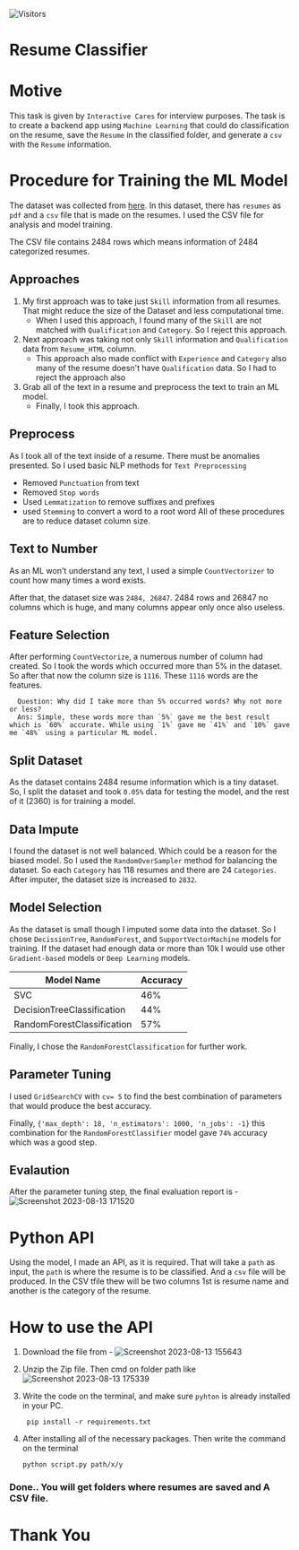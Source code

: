 ![Visitors](https://api.visitorbadge.io/api/visitors?path=https%3A%2F%2Fgithub.com%2FAklimaRimi%2Finteractive_cares-p1&label=Reads&countColor=%23263759)

# Resume Classifier

# Motive
  This task is given by `Interactive Cares` for interview purposes. The task is to create a backend app using `Machine Learning` that could do classification on the resume, save the `Resume` in the classified folder, and generate a `csv` with the `Resume` information.
  
# Procedure for Training the ML Model

The dataset was collected from [here](https://www.kaggle.com/datasets/snehaanbhawal/resume-dataset).
In this dataset, there has `resumes` as `pdf` and a `csv` file that is made on the resumes. I used the CSV file for analysis and model training.

The CSV file contains 2484 rows which means information of 2484 categorized resumes.

## Approaches
  1. My first approach was to take just `Skill` information from  all resumes. That might reduce the size of the Dataset and less computational time.
     - When I used this approach, I found many of the `Skill` are not matched with `Qualification` and `Category`. So I reject this approach.
  2. Next approach was taking not only `Skill` information and `Qualification` data from `Resume_HTML` column.
     - This approach also made conflict with `Experience` and `Category` also many of the resume doesn't have `Qualification` data. So I had to reject the approach also
  3. Grab all of the text in a resume and preprocess the text to train an ML model.
     - Finally, I took this approach.

## Preprocess
  As I took all of the text inside of a resume. There must be anomalies presented. So I used basic NLP methods for `Text Preprocessing`
  
   - Removed `Punctuation` from text
   - Removed `Stop words` 
   - Used `Lemmatization` to remove suffixes and prefixes
   - used `Stemming` to convert a word to a root word
All of these procedures are to reduce dataset column size.

## Text to Number

  As an ML won't understand any text, I used a simple `CountVectorizer` to count how many times a word exists.

After that, the dataset size was `2484, 26847`. 2484 rows and 26847 no columns which is huge, and many columns appear only once also useless.

## Feature Selection

After performing `CountVectorize`, a numerous number of column had created. So I took the words which occurred more than 5% in the dataset. 
So after that now the column size is `1116`. These `1116` words are the features.

      Question: Why did I take more than 5% occurred words? Why not more or less?
      Ans: Simple, these words more than `5%` gave me the best result which is `60%` accurate. While using `1%` gave me `41%` and `10%` gave me `48%` using a particular ML model.

## Split Dataset
   As the dataset contains 2484 resume information which is a tiny dataset. So, I split the dataset and took `0.05%` data for testing the model, and the rest of it (2360) is for training a model.

## Data Impute
  I found the dataset is not well balanced. Which could be a reason for the biased model. So I used the `RandomOverSampler` method for balancing the dataset. So each  `Category` has 118 resumes and there are 24 `Categories`. After imputer, the dataset size is increased to `2832`.

## Model Selection
  As the dataset is small though I imputed some data into the dataset. So I chose `DecissionTree`, `RandomForest`, and `SupportVectorMachine` models for training. If the dataset had enough data or more than 10k I would use other `Gradient-based` models or `Deep Learning` models.

  | Model Name | Accuracy |
  |--------|-------|
  |SVC| 46%|
  | DecisionTreeClassification|44%|
  | RandomForestClassification |57%|

  Finally, I chose the `RandomForestClassification` for further work.

## Parameter Tuning

  I used `GridSearchCV` with `cv= 5` to find the best combination of parameters that would produce the best accuracy.

  Finally, `{'max_depth': 18, 'n_estimators': 1000, 'n_jobs': -1}` this combination for the `RandomForestClassifier` model gave `74%` accuracy which was a good step.

  
## Evalaution

After the parameter tuning step, the final evaluation report is - 
![Screenshot 2023-08-13 171520](https://github.com/AklimaRimi/interactive_cares-p1/assets/59701116/3ad1f6cf-123e-4709-8e81-1f717e5383ea)



# Python API
Using the model, I made an API, as it is required. That will take a `path` as input, the `path` is where the resume is to be classified.
And a `csv` file will be produced. In the CSV tfile thew will be two columns 1st is resume name and another is the category of the resume.


# How to use the API

1. Download the file from -
![Screenshot 2023-08-13 155643](https://github.com/AklimaRimi/interactive_cares-p1/assets/59701116/ca4d20ab-215d-4016-b09b-3ae39c71504b)


2. Unzip the Zip file. Then cmd on folder path like   
![Screenshot 2023-08-13 175339](https://github.com/AklimaRimi/interactive_cares-p1/assets/59701116/dbeb300d-5793-4afc-93d6-be42bd9309bc)


4. Write the code on the terminal, and make sure `pyhton` is already installed in your PC.

        pip install -r requirements.txt
5. After installing all of the necessary packages. Then write the command on the terminal

       python script.py path/x/y

### Done.. You will get folders where resumes are saved and A CSV file.

# Thank You

















































